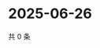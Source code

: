 # 2025-06-26

共 0 条

<!-- BEGIN ZHIHUQUESTIONS -->
<!-- 最后更新时间 Thu Jun 26 2025 01:11:54 GMT+0800 (China Standard Time) -->

<!-- END ZHIHUQUESTIONS -->
